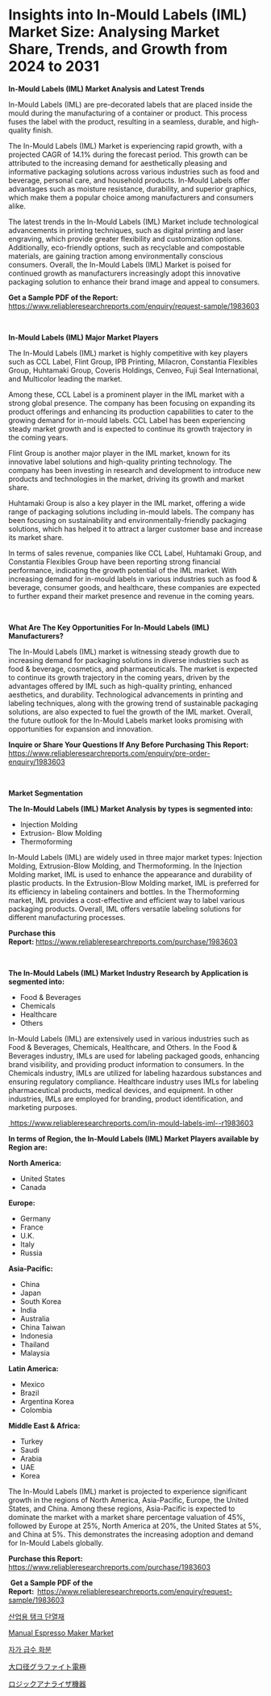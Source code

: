 <p><h1>Insights into In-Mould Labels (IML) Market Size: Analysing Market Share, Trends, and Growth from 2024 to 2031</h1></p><p><strong>In-Mould Labels (IML) Market Analysis and Latest Trends</strong></p>
<p><p>In-Mould Labels (IML) are pre-decorated labels that are placed inside the mould during the manufacturing of a container or product. This process fuses the label with the product, resulting in a seamless, durable, and high-quality finish. </p><p>The In-Mould Labels (IML) Market is experiencing rapid growth, with a projected CAGR of 14.1% during the forecast period. This growth can be attributed to the increasing demand for aesthetically pleasing and informative packaging solutions across various industries such as food and beverage, personal care, and household products. In-Mould Labels offer advantages such as moisture resistance, durability, and superior graphics, which make them a popular choice among manufacturers and consumers alike.</p><p>The latest trends in the In-Mould Labels (IML) Market include technological advancements in printing techniques, such as digital printing and laser engraving, which provide greater flexibility and customization options. Additionally, eco-friendly options, such as recyclable and compostable materials, are gaining traction among environmentally conscious consumers. Overall, the In-Mould Labels (IML) Market is poised for continued growth as manufacturers increasingly adopt this innovative packaging solution to enhance their brand image and appeal to consumers.</p></p>
<p><strong>Get a Sample PDF of the Report:&nbsp;</strong> <a href="https://www.reliableresearchreports.com/enquiry/request-sample/1983603">https://www.reliableresearchreports.com/enquiry/request-sample/1983603</a></p>
<p>&nbsp;</p>
<p><strong>In-Mould Labels (IML) Major Market Players</strong></p>
<p><p>The In-Mould Labels (IML) market is highly competitive with key players such as CCL Label, Flint Group, IPB Printing, Milacron, Constantia Flexibles Group, Huhtamaki Group, Coveris Holdings, Cenveo, Fuji Seal International, and Multicolor leading the market.</p><p>Among these, CCL Label is a prominent player in the IML market with a strong global presence. The company has been focusing on expanding its product offerings and enhancing its production capabilities to cater to the growing demand for in-mould labels. CCL Label has been experiencing steady market growth and is expected to continue its growth trajectory in the coming years.</p><p>Flint Group is another major player in the IML market, known for its innovative label solutions and high-quality printing technology. The company has been investing in research and development to introduce new products and technologies in the market, driving its growth and market share.</p><p>Huhtamaki Group is also a key player in the IML market, offering a wide range of packaging solutions including in-mould labels. The company has been focusing on sustainability and environmentally-friendly packaging solutions, which has helped it to attract a larger customer base and increase its market share.</p><p>In terms of sales revenue, companies like CCL Label, Huhtamaki Group, and Constantia Flexibles Group have been reporting strong financial performance, indicating the growth potential of the IML market. With increasing demand for in-mould labels in various industries such as food & beverage, consumer goods, and healthcare, these companies are expected to further expand their market presence and revenue in the coming years.</p></p>
<p>&nbsp;</p>
<p><strong>What Are The Key Opportunities For In-Mould Labels (IML) Manufacturers?</strong></p>
<p><p>The In-Mould Labels (IML) market is witnessing steady growth due to increasing demand for packaging solutions in diverse industries such as food & beverage, cosmetics, and pharmaceuticals. The market is expected to continue its growth trajectory in the coming years, driven by the advantages offered by IML such as high-quality printing, enhanced aesthetics, and durability. Technological advancements in printing and labeling techniques, along with the growing trend of sustainable packaging solutions, are also expected to fuel the growth of the IML market. Overall, the future outlook for the In-Mould Labels market looks promising with opportunities for expansion and innovation.</p></p>
<p><strong>Inquire or Share Your Questions If Any Before Purchasing This Report:</strong> <a href="https://www.reliableresearchreports.com/enquiry/pre-order-enquiry/1983603">https://www.reliableresearchreports.com/enquiry/pre-order-enquiry/1983603</a></p>
<p>&nbsp;</p>
<p><strong>Market Segmentation</strong></p>
<p><strong>The In-Mould Labels (IML) Market Analysis by types is segmented into:</strong></p>
<p><ul><li>Injection Molding</li><li>Extrusion- Blow Molding</li><li>Thermoforming</li></ul></p>
<p><p>In-Mould Labels (IML) are widely used in three major market types: Injection Molding, Extrusion-Blow Molding, and Thermoforming. In the Injection Molding market, IML is used to enhance the appearance and durability of plastic products. In the Extrusion-Blow Molding market, IML is preferred for its efficiency in labeling containers and bottles. In the Thermoforming market, IML provides a cost-effective and efficient way to label various packaging products. Overall, IML offers versatile labeling solutions for different manufacturing processes.</p></p>
<p><strong>Purchase this Report:&nbsp;</strong><a href="https://www.reliableresearchreports.com/purchase/1983603">https://www.reliableresearchreports.com/purchase/1983603</a></p>
<p>&nbsp;</p>
<p><strong>The In-Mould Labels (IML) Market Industry Research by Application is segmented into:</strong></p>
<p><ul><li>Food & Beverages</li><li>Chemicals</li><li>Healthcare</li><li>Others</li></ul></p>
<p><p>In-Mould Labels (IML) are extensively used in various industries such as Food & Beverages, Chemicals, Healthcare, and Others. In the Food & Beverages industry, IMLs are used for labeling packaged goods, enhancing brand visibility, and providing product information to consumers. In the Chemicals industry, IMLs are utilized for labeling hazardous substances and ensuring regulatory compliance. Healthcare industry uses IMLs for labeling pharmaceutical products, medical devices, and equipment. In other industries, IMLs are employed for branding, product identification, and marketing purposes.</p></p>
<p><a href="https://www.reliableresearchreports.com/in-mould-labels-iml--r1983603">&nbsp;https://www.reliableresearchreports.com/in-mould-labels-iml--r1983603</a></p>
<p><strong>In terms of Region, the In-Mould Labels (IML) Market Players available by Region are:</strong></p>
<p>
    <p> <strong> North America: </strong>
        <ul>
            <li>United States</li>
            <li>Canada</li>
        </ul>
        </p> 
    <p> <strong> Europe: </strong>
        <ul>
            <li>Germany</li>
            <li>France</li>
            <li>U.K.</li>
            <li>Italy</li>
            <li>Russia</li>
        </ul>
        </p> 
    <p> <strong> Asia-Pacific: </strong>
        <ul>
            <li>China</li>
            <li>Japan</li>
            <li>South Korea</li>
            <li>India</li>
            <li>Australia</li>
            <li>China Taiwan</li>
            <li>Indonesia</li>
            <li>Thailand</li>
            <li>Malaysia</li>
        </ul>
        </p> 
    <p> <strong> Latin America: </strong>
        <ul>
            <li>Mexico</li>
            <li>Brazil</li>
            <li>Argentina Korea</li>
            <li>Colombia</li>
        </ul>
        </p> 
    <p> <strong> Middle East & Africa: </strong>
        <ul>
            <li>Turkey</li>
            <li>Saudi</li>
            <li>Arabia</li>
            <li>UAE</li>
            <li>Korea</li>
        </ul>
    </p>
    </p>
<p><p>The In-Mould Labels (IML) market is projected to experience significant growth in the regions of North America, Asia-Pacific, Europe, the United States, and China. Among these regions, Asia-Pacific is expected to dominate the market with a market share percentage valuation of 45%, followed by Europe at 25%, North America at 20%, the United States at 5%, and China at 5%. This demonstrates the increasing adoption and demand for In-Mould Labels globally.</p></p>
<p><strong>Purchase this Report: </strong><a href="https://www.reliableresearchreports.com/purchase/1983603">https://www.reliableresearchreports.com/purchase/1983603</a></p>
<p>&nbsp;<strong>Get a Sample PDF of the Report:&nbsp;&nbsp;</strong><a href="https://www.reliableresearchreports.com/enquiry/request-sample/1983603">https://www.reliableresearchreports.com/enquiry/request-sample/1983603</a></p>
<p><strong></strong></p>
<p><p><a href="https://github.com/Howaoole34545/Market-Research-Report-List-2/blob/main/5171278154398.md">산업용 탱크 단열재</a></p><p><a href="https://github.com/EveKerluke2023/Market-Research-Report-List-1/blob/main/manual-espresso-maker-market.md">Manual Espresso Maker Market</a></p><p><a href="https://github.com/JackieFauhey9089475/Market-Research-Report-List-2/blob/main/5066784154399.md">자가 급수 화분</a></p><p><a href="https://github.com/Fatimaklein1/Market-Research-Report-List-1/blob/main/3241599145862.md">大口径グラファイト電極</a></p><p><a href="https://github.com/LenoraKris2023/Market-Research-Report-List-1/blob/main/3088982145863.md">ロジックアナライザ機器</a></p></p>